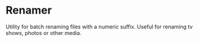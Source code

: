 # Renamer
Utility for batch renaming files with a numeric suffix. Useful for renaming tv shows, photos or other media.
